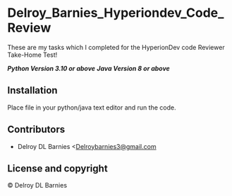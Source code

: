 # Delroy_Barnies_Hyperiondev_Code_Review
These are my tasks which I completed for the HyperionDev code Reviewer Take-Home Test!


***Python Version 3.10 or above***
***Java Version 8 or above***


## Installation

Place file in your python/java text editor and run the code.

## Contributors

- Delroy DL Barnies <Delroybarnies3@gmail.com

## License and copyright

© Delroy DL Barnies


